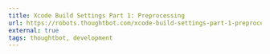 ```yaml
---
title: Xcode Build Settings Part 1: Preprocessing
url: https://robots.thoughtbot.com/xcode-build-settings-part-1-preprocessing
external: true
tags: thoughtbot, development
---
```

